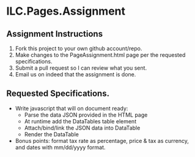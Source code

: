 # ILC.Pages.Assignment

## Assignment Instructions

1. Fork this project to your own github account/repo.
2. Make changes to the PageAssignment.html page per the requested specifications.
3. Submit a pull request so I can review what you sent.
4. Email us on indeed that the assignment is done.

## Requested Specifications.
- Write javascript that will on document ready:
  - Parse the data JSON provided in the HTML page
  - At runtime add the DataTables table element
  - Attach/bind/link the JSON data into DataTable
  - Render the DataTable
- Bonus points: format tax rate as percentage, price & tax as currency, and dates with mm/dd/yyyy format.
